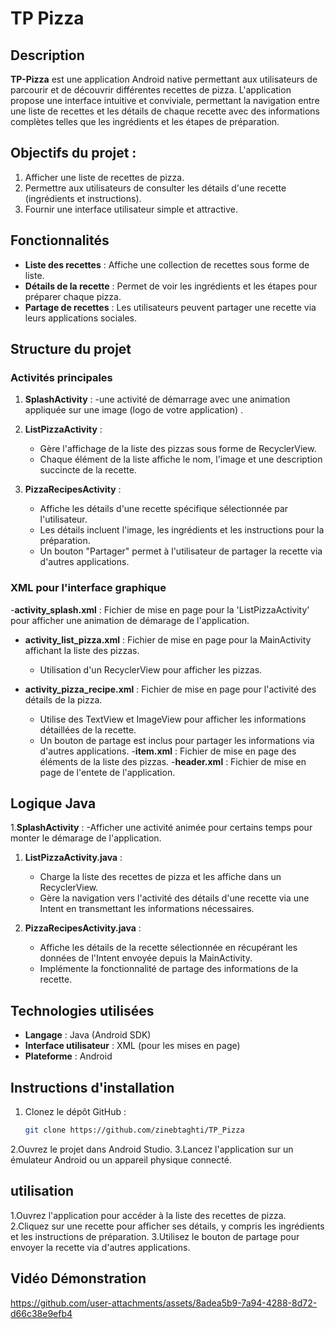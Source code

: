 # TP Pizza

## Description
**TP-Pizza** est une application Android native permettant aux utilisateurs de parcourir et de découvrir différentes recettes de pizza. L'application propose une interface intuitive et conviviale, permettant la navigation entre une liste de recettes et les détails de chaque recette avec des informations complètes telles que les ingrédients et les étapes de préparation.

## Objectifs du projet :
1. Afficher une liste de recettes de pizza.
2. Permettre aux utilisateurs de consulter les détails d'une recette (ingrédients et instructions).
3. Fournir une interface utilisateur simple et attractive.

## Fonctionnalités
- **Liste des recettes** : Affiche une collection de recettes sous forme de liste.
- **Détails de la recette** : Permet de voir les ingrédients et les étapes pour préparer chaque pizza.
- **Partage de recettes** : Les utilisateurs peuvent partager une recette via leurs applications sociales.

## Structure du projet

### Activités principales
1. **SplashActivity** :
-une activité de démarrage avec une animation appliquée sur une 
image (logo de votre application) . 
2. **ListPizzaActivity** : 
   - Gère l'affichage de la liste des pizzas sous forme de RecyclerView.
   - Chaque élément de la liste affiche le nom, l'image et une description succincte de la recette.

3. **PizzaRecipesActivity** :
   - Affiche les détails d'une recette spécifique sélectionnée par l'utilisateur.
   - Les détails incluent l'image, les ingrédients et les instructions pour la préparation.
   - Un bouton "Partager" permet à l'utilisateur de partager la recette via d'autres applications.

### XML pour l'interface graphique

-**activity_splash.xml** : Fichier de mise en page pour la 'ListPizzaActivity' pour afficher une animation de démarage de l'application.
- **activity_list_pizza.xml** : Fichier de mise en page pour la MainActivity affichant la liste des pizzas.
  - Utilisation d'un RecyclerView pour afficher les pizzas.
  
- **activity_pizza_recipe.xml** : Fichier de mise en page pour l'activité des détails de la pizza.
  - Utilise des TextView et ImageView pour afficher les informations détaillées de la recette.
  - Un bouton de partage est inclus pour partager les informations via d'autres applications.
-**item.xml** : Fichier de mise en page des éléments de la liste des pizzas.
-**header.xml** : Fichier de mise en page de l'entete de l'application.  

## Logique Java
1.**SplashActivity** :
   -Afficher une activité animée pour certains temps pour monter le démarage de l'application.
1. **ListPizzaActivity.java** :
   - Charge la liste des recettes de pizza et les affiche dans un RecyclerView.
   - Gère la navigation vers l'activité des détails d'une recette via une Intent en transmettant les informations nécessaires.

2. **PizzaRecipesActivity.java** :
   - Affiche les détails de la recette sélectionnée en récupérant les données de l'Intent envoyée depuis la MainActivity.
   - Implémente la fonctionnalité de partage des informations de la recette.

## Technologies utilisées
- **Langage** : Java (Android SDK)
- **Interface utilisateur** : XML (pour les mises en page)
- **Plateforme** : Android

## Instructions d'installation

1. Clonez le dépôt GitHub :
   ```bash
   git clone https://github.com/zinebtaghti/TP_Pizza
2.Ouvrez le projet dans Android Studio.
3.Lancez l'application sur un émulateur Android ou un appareil physique connecté.

## utilisation
1.Ouvrez l'application pour accéder à la liste des recettes de pizza.
2.Cliquez sur une recette pour afficher ses détails, y compris les ingrédients et les instructions de préparation.
3.Utilisez le bouton de partage pour envoyer la recette via d'autres applications.

## Vidéo Démonstration

https://github.com/user-attachments/assets/8adea5b9-7a94-4288-8d72-d66c38e9efb4
